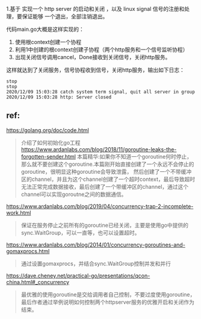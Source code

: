 1.基于  实现一个 http server 的启动和关闭 ，以及 linux signal 信号的注册和处理，要保证能够 一个退出，全部注销退出。

代码main.go大概是这样实现的：
1. 使用根context创建一个协程
2. 利用1中创建的根context创建子协程（两个http服务和一个信号监听协程）
3. 出现关闭信号调用cancel，Done接收到关闭信号，关闭http服务。

这样就达到了关闭服务，信号协程收到信号，关闭http服务，输出如下日志：
```
stop
stop
2020/12/09 15:03:28 catch system term signal, quit all server in group
2020/12/09 15:03:28 http: Server closed
```


## ref:
https://golang.org/doc/code.html
> 介绍了如何初始化go工程
https://www.ardanlabs.com/blog/2018/11/goroutine-leaks-the-forgotten-sender.html
> 本篇精华:如果你不知道一个goroutine何时停止，那么就不要创建这个goroutine.本篇刚开始直接创建了一个永远不会停止的goroutine，很明显这种goroutine会导致泄露，
>然后创建了一个不带缓冲区的channel，并且为这个channel创建了一个超时context，最后导致超时无法正常完成数据接收，最后创建了一个带缓冲区的channel，通过这个channel可以实现goroutne之间的数据通信。

https://www.ardanlabs.com/blog/2019/04/concurrency-trap-2-incomplete-work.html
>保证在服务停止之前所有的goroutine已经关闭，主要是使用go中提供的sync.WaitGroup，可以一直等，也可以设置超时。

https://www.ardanlabs.com/blog/2014/01/concurrency-goroutines-and-gomaxprocs.html
>通过设置gomaxprocs，并结合sync.WaitGroup控制并发和并行

https://dave.cheney.net/practical-go/presentations/qcon-china.html#_concurrency
>最优雅的使用goroutine是交给调用者自己控制，不要过度使用goroutine，最后作者通过举例说明如何控制两个httpserver服务的优雅开启和关闭作为结束。